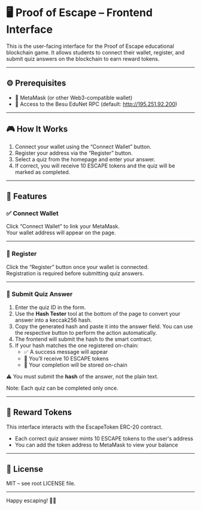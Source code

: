 # 🖥️ Proof of Escape – Frontend Interface

This is the user-facing interface for the Proof of Escape educational blockchain game. It allows students to connect their wallet, register, and submit quiz answers on the blockchain to earn reward tokens.

---

## ⚙️ Prerequisites

- 🦊 MetaMask (or other Web3-compatible wallet)
- 📡 Access to the Besu EduNet RPC (default: http://195.251.92.200)

---

## 🎮 How It Works

1. Connect your wallet using the “Connect Wallet” button.  
2. Register your address via the “Register” button.  
3. Select a quiz from the homepage and enter your answer.  
4. If correct, you will receive 10 ESCAPE tokens and the quiz will be marked as completed.

---

## 🔐 Features

### ✅ Connect Wallet

Click “Connect Wallet” to link your MetaMask.  
Your wallet address will appear on the page.

---

### 👤 Register

Click the “Register” button once your wallet is connected.  
Registration is required before submitting quiz answers.

---

### 🧩 Submit Quiz Answer

1. Enter the quiz ID in the form.  
2. Use the **Hash Tester** tool at the bottom of the page to convert your answer into a keccak256 hash.  
3. Copy the generated hash and paste it into the answer field. You can use the respective button to perform the action automatically.  
4. The frontend will submit the hash to the smart contract.  
5. If your hash matches the one registered on-chain:  
   - ✅ A success message will appear  
   - 🎁 You’ll receive 10 ESCAPE tokens  
   - 📌 Your completion will be stored on-chain  

⚠️ You must submit the **hash** of the answer, not the plain text.

Note: Each quiz can be completed only once.

---

## 🧾 Reward Tokens

This interface interacts with the EscapeToken ERC-20 contract.  
- Each correct quiz answer mints 10 ESCAPE tokens to the user's address  
- You can add the token address to MetaMask to view your balance

---

## 📜 License

MIT – see root LICENSE file.

---

Happy escaping! 🧠🔐